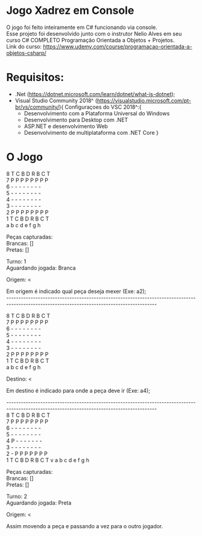 # Jogo Xadrez em Console
 O jogo foi feito inteiramente em C# funcionando via console. </br>
 Esse projeto foi desenvolvido junto com o instrutor Nelio Alves em seu curso C# COMPLETO Programação Orientada a Objetos + Projetos.</br>
 Link do curso: https://www.udemy.com/course/programacao-orientada-a-objetos-csharp/
 
 # Requisitos: 
 - .Net (https://dotnet.microsoft.com/learn/dotnet/what-is-dotnet);
 - Visual Studio Community 2018^ (https://visualstudio.microsoft.com/pt-br/vs/community/){
   Configuraçoes do VSC 2018^:{
     - Desenvolvimento com a Plataforma Universal do Windows
     - Desenvolvimento para Desktop com .NET
     - ASP.NET e desenvolvimento Web
     - Desenvolvimento de multiplataforma com .NET Core
 }
 
# O Jogo

8  T C B D R B C T </br>
7  P P P P P P P P </br>
6  - - - - - - - - </br>
5  - - - - - - - - </br>
4  - - - - - - - - </br>
3  - - - - - - - - </br>
2  P P P P P P P P </br>
1  T C B D R B C T </br>
   a b c d e f g h </br>

Peças capturadas: </br>
Brancas: [] </br>
Pretas: [] </br>

Turno: 1 </br>
Aguardando jogada: Branca </br>

Origem: < </br>


Em origem é indicado qual peça deseja mexer (Exe: a2); </br>
 -------------------------------------------------------------------------------------------------------------------------------------------- </br>

8 T C B D R B C T </br>
7 P P P P P P P P </br>
6 - - - - - - - - </br>
5 - - - - - - - - </br>
4 - - - - - - - - </br>
3 - - - - - - - - </br>
2 P P P P P P P P </br>
1 T C B D R B C T </br>
  a b c d e f g h </br>

Destino: < </br>

Em destino é indicado para onde a peça deve ir (Exe: a4); </br>

--------------------------------------------------------------------------------------------------------------------------------------------</br>
8 T C B D R B C T </br>
7 P P P P P P P P </br>
6 - - - - - - - - </br>
5 - - - - - - - - </br>
4 P - - - - - - - </br>
3 - - - - - - - - </br>
2 - P P P P P P P </br>
1 T C B D R B C T v
  a b c d e f g h </br>

Peças capturadas: </br>
Brancas: [] </br>
Pretas: [] </br>

Turno: 2 </br>
Aguardando jogada: Preta </br>

Origem: < </br>

Assim movendo a peça e passando a vez para o outro jogador. </br>
